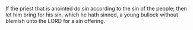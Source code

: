 If the priest that is anointed do sin according to the sin of the people; then let him bring for his sin, which he hath sinned, a young bullock without blemish unto the LORD for a sin offering.
